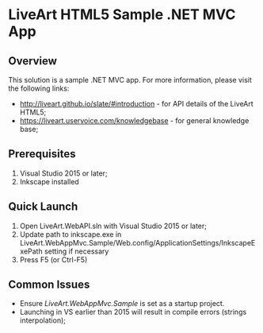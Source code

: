 # LiveArt HTML5 Sample .NET MVC App
## Overview
This solution is a sample .NET MVC app. For more information, please visit the following links:
- http://liveart.github.io/slate/#introduction - for API details of the LiveArt HTML5;
- https://liveart.uservoice.com/knowledgebase - for general knowledge base;

## Prerequisites
1. Visual Studio 2015 or later;
2. Inkscape installed

## Quick Launch
1. Open LiveArt.WebAPI.sln with Visual Studio 2015 or later;
2. Update path to inkscape.exe in LiveArt.WebAppMvc.Sample/Web.config/ApplicationSettings/InkscapeExePath setting if necessary
3. Press F5 (or Ctrl-F5)

## Common Issues
- Ensure *LiveArt.WebAppMvc.Sample* is set as a startup project.
- Launching in VS earlier than 2015 will result in compile errors (strings interpolation);
